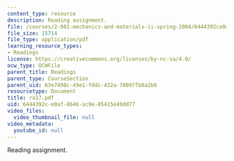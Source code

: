 ```yaml
---
content_type: resource
description: Reading assignment.
file: /courses/2-002-mechanics-and-materials-ii-spring-2004/6444392ce0af864bac9e85415e49dd77_ra17.pdf
file_size: 15714
file_type: application/pdf
learning_resource_types:
- Readings
license: https://creativecommons.org/licenses/by-nc-sa/4.0/
ocw_type: OCWFile
parent_title: Readings
parent_type: CourseSection
parent_uid: 63e7498c-49e1-fddc-432a-78097fb8a2b6
resourcetype: Document
title: ra17.pdf
uid: 6444392c-e0af-864b-ac9e-85415e49dd77
video_files:
  video_thumbnail_file: null
video_metadata:
  youtube_id: null
---
```

Reading assignment.